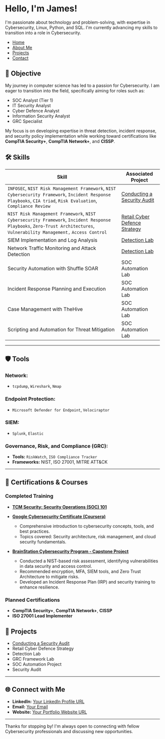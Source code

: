 <head>
  <link rel="stylesheet" href="/assets/css/style.css">
</head>

# Hello, I'm James!

I'm passionate about technology and problem-solving, with expertise in Cybersecurity, Linux, Python, and SQL. I'm currently advancing my skills to transition into a role in Cybersecurity.

<nav>
  <ul>
    <li><a href="#home">Home</a></li>
    <li><a href="#about">About Me</a></li>
    <li><a href="#projects">Projects</a></li>
    <li><a href="#contact">Contact</a></li>
  </ul>
</nav>

## 🎯 Objective

My journey in computer science has led to a passion for Cybersecurity. I am eager to transition into the field, specifically aiming for roles such as:  

- SOC Analyst (Tier 1)  
- IT Security Analyst  
- Cyber Defence Analyst  
- Information Security Analyst  
- GRC Specialist  


My focus is on developing expertise in threat detection, incident response, and security policy implementation while working toward certifications like **CompTIA Security+**, **CompTIA Network+**, and **CISSP**.

## 🛠 Skills


| **Skill**                                         | Associated Project         |
|-----------------------------------------------|----------------------------|
|`INFOSEC`, `NIST Risk Management Framework`, `NIST Cybersecurity Framework`, `Incident Response Playbooks`, `CIA triad`, `Risk Evaluation`, `Compliance Review`           | <a href= https://github.com/JKopal101/Conducting-a-Security-Audit> Conducting a Security Audit </a>|
|`NIST Risk Management Framework`, `NIST Cybersecurity Framework`, `Incident Response Playbooks`, `Zero-Trust Architectures`, `Vulnerability Management,` `Access Control` | <a href="https://github.com/JKopal101/Retail-Cyber-Defence-Strategy">Retail Cyber Defence Strategy</a>|
| SIEM Implementation and Log Analysis          | <a href="https://google.com">Detection Lab</a>|
| Network Traffic Monitoring and Attack Detection | <a href="https://google.com">Detection Lab</a>|
| Security Automation with Shuffle SOAR         | SOC Automation Lab|
| Incident Response Planning and Execution      | SOC Automation Lab|
| Case Management with TheHive                  | SOC Automation Lab|
| Scripting and Automation for Threat Mitigation | SOC Automation Lab|




---


## 🛡 Tools

### **Network:**
- `tcpdump`, `Wireshark`, `Nmap`

### **Endpoint Protection:**
- `Microsoft Defender for Endpoint`, `Velociraptor`

### **SIEM:**
- `Splunk`, `Elastic`

### **Governance, Risk, and Compliance (GRC):**
- **Tools:** `RiskWatch`, `ISO Compliance Tracker`  
- **Frameworks:** NIST, ISO 27001, MITRE ATT&CK  

---

## 🏅 Certifications & Courses

### **Completed Training**

- **[TCM Security: Security Operations (SOC) 101](https://tcm-sec.com/)**  
  

- **[Google Cybersecurity Certificate (Coursera)](https://www.coursera.org/)**  
  - Comprehensive introduction to cybersecurity concepts, tools, and best practices.  
  - Topics covered: Security architecture, risk management, and cloud security fundamentals.  

- **[BrainStation Cybersecurity Program - Capstone Project](https://brainstation.io/)**  
  - Conducted a NIST-based risk assessment, identifying vulnerabilities in data security and access control.
  - Recommended encryption, MFA, SIEM tools, and Zero Trust Architecture to mitigate risks.
  - Developed an Incident Response Plan (IRP) and security training to enhance resilience.

  
### **Planned Certifications**
- **CompTIA Security+**, **CompTIA Network+**, **CISSP**  
- **ISO 27001 Lead Implementer**  


## 📂 Projects

- <a href= https://github.com/JKopal101/Conducting-a-Security-Audit> Conducting a Security Audit </a>
- Retail Cyber Defence Strategy
- Detection Lab
- GRC Framework Lab
- SOC Automation Project
- Security Audit

---

## 🌐 Connect with Me

- **LinkedIn:** [Your LinkedIn Profile URL](https://linkedin.com/in/yourprofile)  
- **Email:** [Your Email](mailto:your.email@example.com)  
- **Website:** [Your Portfolio Website URL](https://yourwebsite.com)  

---

Thanks for stopping by! I'm always open to connecting with fellow Cybersecurity professionals and discussing new opportunities.
